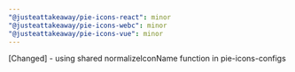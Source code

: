 ```yaml
---
"@justeattakeaway/pie-icons-react": minor
"@justeattakeaway/pie-icons-webc": minor
"@justeattakeaway/pie-icons-vue": minor
---
```


[Changed] - using shared normalizeIconName function in pie-icons-configs
